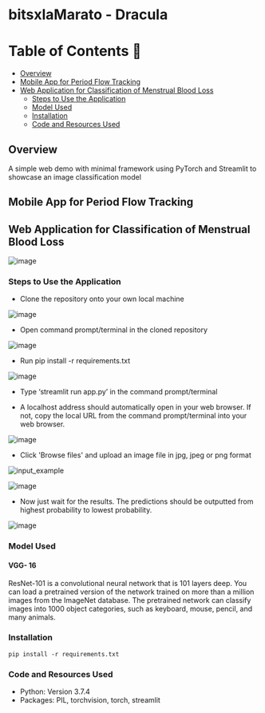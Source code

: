 # bitsxlaMarato - Dracula

Table of Contents :bookmark_tabs:
=================
- [Overview](#overview)
- [Mobile App for Period Flow Tracking]()
- [Web Application for Classification of Menstrual Blood Loss]()
  - [Steps to Use the Application](#steps-to-Use-the-application)
  - [Model Used](#model-used)
  - [Installation](#installation)
  - [Code and Resources Used](#code-and-resources-used)


## Overview
A simple web demo with minimal framework using PyTorch and Streamlit to showcase an image classification model

## Mobile App for Period Flow Tracking

## Web Application for Classification of Menstrual Blood Loss 
![image](https://user-images.githubusercontent.com/45563371/102043522-97f85d00-3e0f-11eb-924e-e98b46fa074a.png)

### Steps to Use the Application
- Clone the repository onto your own local machine

![image](https://user-images.githubusercontent.com/45563371/102073488-58953500-3e3e-11eb-9581-e16823f808fd.png)

- Open command prompt/terminal in the cloned repository

![image](https://user-images.githubusercontent.com/45563371/102073585-7b274e00-3e3e-11eb-8656-a67df96b995a.png)

- Run pip install -r requirements.txt

![image](https://user-images.githubusercontent.com/45563371/102073729-af9b0a00-3e3e-11eb-95f4-d02d01b6fa76.png)

- Type ‘streamlit run app.py’ in the command prompt/terminal

- A localhost address should automatically open in your web browser. If not, copy the local URL from the command prompt/terminal into your web browser.

![image](https://user-images.githubusercontent.com/45563371/102073842-dbb68b00-3e3e-11eb-8e7e-0f67e0021b38.png)

- Click 'Browse files' and upload an image file in jpg, jpeg or png format

![input_example](https://github.com/jaco5157/bitsxlaMarato/assets/74814020/956b7972-abac-4664-8adb-5cf8312816de)

![image](https://user-images.githubusercontent.com/45563371/102074070-289a6180-3e3f-11eb-8876-75ea60068ff2.png)

- Now just wait for the results. The predictions should be outputted from highest probability to lowest probability.

![image](https://user-images.githubusercontent.com/45563371/102074131-44056c80-3e3f-11eb-8d7d-093e6a5eed1d.png)

### Model Used
#### VGG- 16
ResNet-101 is a convolutional neural network that is 101 layers deep. You can load a pretrained version of the network trained on more than a million images from the ImageNet database. The pretrained network can classify images into 1000 object categories, such as keyboard, mouse, pencil, and many animals.

### Installation
```
pip install -r requirements.txt
```

### Code and Resources Used
- Python: Version 3.7.4
- Packages: PIL, torchvision, torch, streamlit

